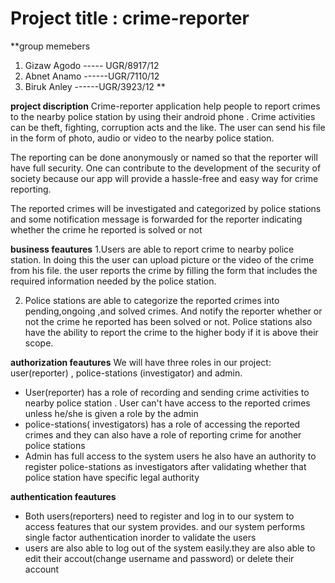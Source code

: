 # Project title : crime-reporter
**group memebers
  1. Gizaw Agodo ----- UGR/8917/12
  2. Abnet Anamo ------UGR/7110/12
  3. Biruk Anley ------UGR/3923/12
**

**project discription**
   Crime-reporter application  help people to report  crimes  to the nearby police station by using their android phone . Crime activities can be theft, fighting, corruption acts and the like. The user can send his file in the form of photo, audio or video to the nearby police station. 

The reporting can be done anonymously or named so that the reporter will have full security. One can contribute to the development of the security of society because our app will provide a hassle-free and easy way for crime reporting. 

The reported crimes will be investigated and categorized by police stations and some notification message is forwarded for the reporter  indicating  whether the  crime he reported is solved or not


**business feautures**
  1.Users are able to report crime to nearby police station. In doing this the user can upload picture or the video of the crime  from his file.
  the user reports the crime by filling the form that includes the required information needed by the police station. 
  
  2. Police stations are able to categorize the reported crimes into pending,ongoing ,and solved crimes. And notify the reporter whether or not the crime he reported has been solved or not. Police stations  also have  the ability to report the crime to the higher body if it is above their scope. 


**authorization feautures**
 We will have three  roles in our project: user(reporter) , police-stations (investigator) and admin.

  - User(reporter) has a role of recording and sending crime activities to nearby police station . User can't have access to the reported crimes unless he/she is given a role by the admin  
  - police-stations( investigators) has a role of accessing  the reported crimes and they can also have a role of reporting crime for another police stations 
  - Admin has full access to the  system users he also have an authority to register police-stations as investigators after validating whether that police station have specific legal authority

**authentication feautures**
- Both users(reporters) need to register and log in to our system to access features that our system provides. and our system performs single factor authentication inorder to validate the users
- users are also able to log out of the system easily.they are also able to edit their accout(change username and password) or delete their account 






